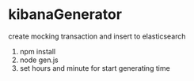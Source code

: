 # kibanaGenerator
create mocking transaction and insert to elasticsearch 
1. npm install
2. node gen.js
3. set hours and minute for start generating time
